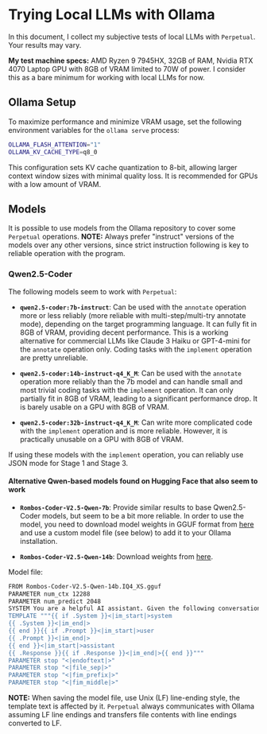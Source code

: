 # Trying Local LLMs with Ollama

In this document, I collect my subjective tests of local LLMs with `Perpetual`. Your results may vary.

**My test machine specs:** AMD Ryzen 9 7945HX, 32GB of RAM, Nvidia RTX 4070 Laptop GPU with 8GB of VRAM limited to 70W of power. I consider this as a bare minimum for working with local LLMs for now.

## Ollama Setup

To maximize performance and minimize VRAM usage, set the following environment variables for the `ollama serve` process:

```sh
OLLAMA_FLASH_ATTENTION="1"
OLLAMA_KV_CACHE_TYPE=q8_0
```

This configuration sets KV cache quantization to 8-bit, allowing larger context window sizes with minimal quality loss. It is recommended for GPUs with a low amount of VRAM.

## Models

It is possible to use models from the Ollama repository to cover some `Perpetual` operations. **NOTE:** Always prefer "instruct" versions of the models over any other versions, since strict instruction following is key to reliable operation with the program.

### Qwen2.5-Coder

The following models seem to work with `Perpetual`:

- **`qwen2.5-coder:7b-instruct`**: Can be used with the `annotate` operation more or less reliably (more reliable with multi-step/multi-try annotate mode), depending on the target programming language. It can fully fit in 8GB of VRAM, providing decent performance. This is a working alternative for commercial LLMs like Claude 3 Haiku or GPT-4-mini for the `annotate` operation only. Coding tasks with the `implement` operation are pretty unreliable.

- **`qwen2.5-coder:14b-instruct-q4_K_M`**: Can be used with the `annotate` operation more reliably than the 7b model and can handle small and most trivial coding tasks with the `implement` operation. It can only partially fit in 8GB of VRAM, leading to a significant performance drop. It is barely usable on a GPU with 8GB of VRAM.

- **`qwen2.5-coder:32b-instruct-q4_K_M`**: Can write more complicated code with the `implement` operation and is more reliable. However, it is practically unusable on a GPU with 8GB of VRAM.

If using these models with the `implement` operation, you can reliably use JSON mode for Stage 1 and Stage 3.

#### Alternative Qwen-based models found on Hugging Face that also seem to work

- **`Rombos-Coder-V2.5-Qwen-7b`**: Provide similar results to base Qwen2.5-Coder models, but seem to be a bit more reliable. In order to use the model, you need to download model weights in GGUF format from [here](https://huggingface.co/mradermacher/Rombos-Coder-V2.5-Qwen-7b-i1-GGUF) and use a custom model file (see below) to add it to your Ollama installation.

- **`Rombos-Coder-V2.5-Qwen-14b`**: Download weights from [here](https://huggingface.co/mradermacher/Rombos-Coder-V2.5-Qwen-14b-GGUF).

Model file:

```sh
FROM Rombos-Coder-V2.5-Qwen-14b.IQ4_XS.gguf
PARAMETER num_ctx 12288
PARAMETER num_predict 2048
SYSTEM You are a helpful AI assistant. Given the following conversation, relevant context, and a follow-up question, reply with an answer to the current question the user is asking. Return only your response to the question given the above information, following the user's instructions as needed.
TEMPLATE """{{ if .System }}<|im_start|>system
{{ .System }}<|im_end|>
{{ end }}{{ if .Prompt }}<|im_start|>user
{{ .Prompt }}<|im_end|>
{{ end }}<|im_start|>assistant
{{ .Response }}{{ if .Response }}<|im_end|>{{ end }}"""
PARAMETER stop "<|endoftext|>"
PARAMETER stop "<|file_sep|>"
PARAMETER stop "<|fim_prefix|>"
PARAMETER stop "<|fim_middle|>"
```

**NOTE:** When saving the model file, use Unix (LF) line-ending style, the template text is affected by it. `Perpetual` always communicates with Ollama assuming LF line endings and transfers file contents with line endings converted to LF.
